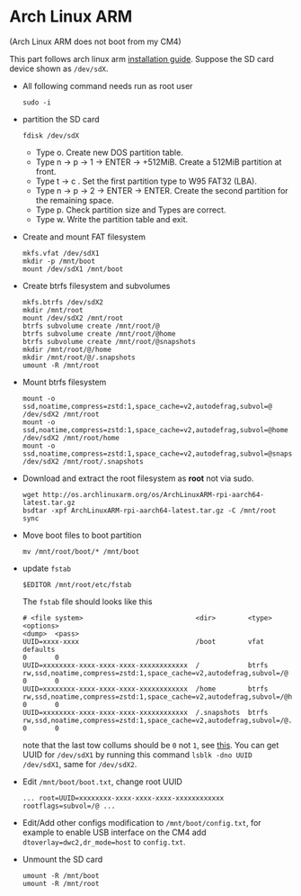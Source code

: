 # Arch Linux ARM
(Arch Linux ARM does not boot from my CM4)

This part follows arch linux arm [installation guide](https://archlinuxarm.org/platforms/armv8/broadcom/raspberry-pi-4).
Suppose the SD card device shown as `/dev/sdX`.

- All following command needs run as root user
  ```
  sudo -i
  ```

- partition the SD card
  ```
  fdisk /dev/sdX
  ````

  - Type o. Create new DOS partition table.
  - Type n -> p -> 1 -> ENTER -> +512MiB. Create a 512MiB partition at front.
  - Type t -> c . Set the first partition type to W95 FAT32 (LBA).
  - Type n -> p -> 2 -> ENTER -> ENTER. Create the second partition for the remaining space.
  - Type p. Check partition size and Types are correct.
  - Type w. Write the partition table and exit.

- Create and mount FAT filesystem
  ```
  mkfs.vfat /dev/sdX1
  mkdir -p /mnt/boot
  mount /dev/sdX1 /mnt/boot
  ```
- Create btrfs filesystem and subvolumes
  ```
  mkfs.btrfs /dev/sdX2
  mkdir /mnt/root
  mount /dev/sdX2 /mnt/root
  btrfs subvolume create /mnt/root/@
  btrfs subvolume create /mnt/root/@home
  btrfs subvolume create /mnt/root/@snapshots
  mkdir /mnt/root/@/home
  mkdir /mnt/root/@/.snapshots
  umount -R /mnt/root
  ```

- Mount btrfs filesystem
  ```
  mount -o ssd,noatime,compress=zstd:1,space_cache=v2,autodefrag,subvol=@ /dev/sdX2 /mnt/root
  mount -o ssd,noatime,compress=zstd:1,space_cache=v2,autodefrag,subvol=@home /dev/sdX2 /mnt/root/home
  mount -o ssd,noatime,compress=zstd:1,space_cache=v2,autodefrag,subvol=@snapshots /dev/sdX2 /mnt/root/.snapshots
  ```
- Download and extract the root filesystem as **root** not via sudo.
  ```
  wget http://os.archlinuxarm.org/os/ArchLinuxARM-rpi-aarch64-latest.tar.gz
  bsdtar -xpf ArchLinuxARM-rpi-aarch64-latest.tar.gz -C /mnt/root
  sync
  ```
- Move boot files to boot partition
  ```
  mv /mnt/root/boot/* /mnt/boot
  ```
- update `fstab`
  ```
  $EDITOR /mnt/root/etc/fstab
  ```
  The `fstab` file should looks like this
  ```
  # <file system>                            <dir>        <type>  <options>                                                                     <dump>  <pass>
  UUID=xxxx-xxxx                             /boot        vfat    defaults                                                                      0       0
  UUID=xxxxxxxx-xxxx-xxxx-xxxx-xxxxxxxxxxxx  /            btrfs   rw,ssd,noatime,compress=zstd:1,space_cache=v2,autodefrag,subvol=/@            0       0
  UUID=xxxxxxxx-xxxx-xxxx-xxxx-xxxxxxxxxxxx  /home        btrfs   rw,ssd,noatime,compress=zstd:1,space_cache=v2,autodefrag,subvol=/@home        0       0
  UUID=xxxxxxxx-xxxx-xxxx-xxxx-xxxxxxxxxxxx  /.snapshots  btrfs   rw,ssd,noatime,compress=zstd:1,space_cache=v2,autodefrag,subvol=/@.snapshots  0       0
  ```

  note that the last tow collums should be `0` not `1`, see [this](https://wiki.archlinux.org/title/Fstab#Usage).
  You can get UUID for `/dev/sdX1` by running this command `lsblk -dno UUID /dev/sdX1`, same for `/dev/sdX2`.

- Edit `/mnt/boot/boot.txt`, change root UUID 
  ```
  ... root=UUID=xxxxxxxx-xxxx-xxxx-xxxx-xxxxxxxxxxxx rootflags=subvol=/@ ...
  ```
- Edit/Add other configs modification to `/mnt/boot/config.txt`, for example to enable USB interface on the CM4 add 
  `dtoverlay=dwc2,dr_mode=host` to `config.txt`.
- Unmount the SD card
  ```
  umount -R /mnt/boot
  umount -R /mnt/root
  ```

